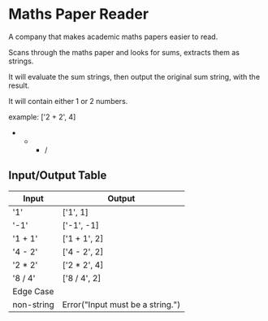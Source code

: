 # Maths Paper Reader 

A company that makes academic maths papers easier to read.

Scans through the maths paper and looks for sums, extracts them as strings.

It will evaluate the sum strings, then output the original sum string, with the result. 

It will contain either 1 or 2 numbers.

example: ['2 + 2', 4]

+ - * /



## Input/Output Table

| Input       | Output      |
| ----------- | ----------- |
|  '1'        | ['1', 1]    |
|  '-1'       | ['-1', -1]  |
|  '1 + 1'    | ['1 + 1', 2]            |
|  '4 - 2'    | ['4 - 2', 2]        |
|  '2 * 2'    | ['2 * 2', 4]            |
|  '8 / 4'    | ['8 / 4', 2]            |
|Edge Case             |             |
|  non-string          | Error("Input must be a string.")      |